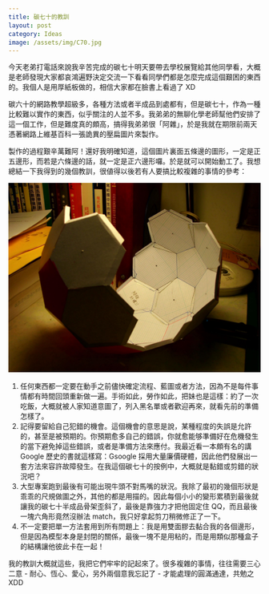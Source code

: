 ```yaml
---
title: 碳七十的教訓
layout: post
category: Ideas
image: /assets/img/C70.jpg
---
```


今天老弟打電話來說我辛苦完成的碳七十明天要帶去學校展覽給其他同學看，大概是老師發現大家都哀鴻遍野決定交流一下看看同學們都是怎麼完成這個艱困的東西的。我個人是用厚紙板做的，相信大家都在臉書上看過了 XD

碳六十的網路教學超級多，各種方法或者半成品到處都有，但是碳七十，作為一種比較難以實作的東西，似乎關注的人並不多。我弟弟的無聊化學老師幫他們安排了這一個工作，但是難度真的頗高，搞得我弟弟很「阿雜」，於是我就在期限前兩天憑著網路上維基百科一張詭異的壓扁圖片來製作。

製作的過程艱辛萬難阿！還好我明確知道，這個圖片裏面五條邊的圖形，一定是正五邊形，而若是六條邊的話，就一定是正六邊形囉。於是就可以開始動工了。我想總結一下我得到的幾個教訓，很値得以後若有人要搞比較複雜的事情的參考：

![C70](/assets/img/C70.jpg)

1. 任何東西都一定要在動手之前儘快確定流程、藍圖或者方法，因為不是每件事情都有時間回頭重新做一遍。手術如此，勞作如此，把妹也是這樣：約了一次吃飯，大概就被人家知道意圖了，列入黑名單或者歡迎再來，就看先前的準備怎樣了。
2. 記得要留給自己犯錯的機會。這個機會的意思是說，某種程度的失誤是允許的，甚至是被預期的。你預期愈多自己的錯誤，你就愈能够準備好在危機發生的當下避免掉這些錯誤，或者是準備方法來應付。我最近看一本頗有名的講 Google 歷史的書就這樣寫：Gsoogle 採用大量廉價硬體，因此他們發展出一套方法來容許故障發生。在我這個碳七十的按例中，大概就是黏錯或剪錯的狀況吧？
3. 大型專案跑到最後有可能出現牛頭不對馬嘴的狀況。我除了最初的幾個形狀是乖乖的尺規做圖之外，其他的都是用描的。因此每個小小的變形累積到最後就讓我的碳七十半成品骨架歪斜了，最後是靠強力才把他固定住 QQ，而且最後一塊六角形竟然沒辦法 match，我只好拿起剪刀稍微修正了一下。
4. 不一定要把單一方法套用到所有問題上：我是用雙面膠去黏合我的各個邊形，但是因為模型本身是封閉的關係，最後一塊不是用粘的，而是用類似那種盒子的結構讓他彼此卡在一起！

我的教訓大概就這些，我把它們牢牢的記起來了。很多複雜的事情，往往需要三心二意 - 耐心、恆心、愛心，另外兩個意我忘記了 - 才能處理的圓滿通達，共勉之 XDD
